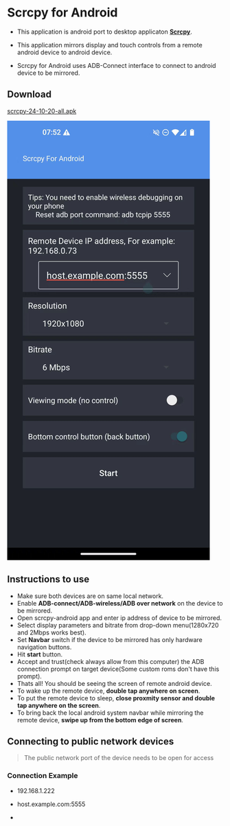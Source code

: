 # Scrcpy for Android

- This application is android port to desktop applicaton [**Scrcpy**](https://github.com/Genymobile/scrcpy).

- This application mirrors display and touch controls from a remote android device to android device.

- Scrcpy for Android uses ADB-Connect interface to connect to android device to be mirrored.



## Download

[scrcpy-24-10-20-all.apk](https://github.com/zwc456baby/ScrcpyForAndroid/releases/download/v1.0/scrcpy-24-10-20-all.apk)


![home](home.jpg)



## Instructions to use

- Make sure both devices are on same local network.
- Enable **ADB-connect/ADB-wireless/ADB over network** on the device to be mirrored. 
- Open scrcpy-android app and enter ip address of device to be mirrored.
- Select display parameters and bitrate from drop-down menu(1280x720 and 2Mbps works best).
- Set **Navbar** switch if the device to be mirrored has only hardware navigation buttons.
- Hit **start** button.
- Accept and trust(check always allow from this computer) the ADB connection prompt on target device(Some custom roms don't have this prompt).
- Thats all! You should be seeing the screen of remote android device.
- To wake up the remote device, **double tap anywhere on screen**.
- To put the remote device to sleep, **close proxmity sensor and double tap anywhere on the screen**. 
- To bring back the local android system navbar while mirroring the remote device, **swipe up from the bottom edge of screen**.



## Connecting to public network devices



>  The public network port of the device needs to be open for access



### Connection Example

- 192.168.1.222

- host.example.com:5555

- [2000:2000:2000:2000::2000]:5555



